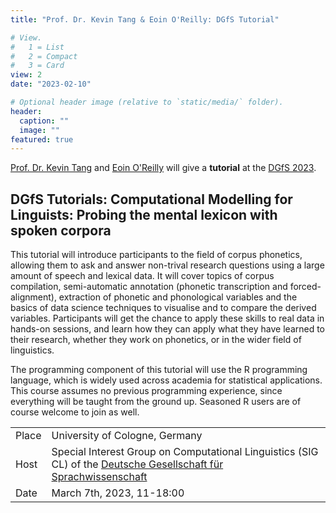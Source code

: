```yaml
---
title: "Prof. Dr. Kevin Tang & Eoin O'Reilly: DGfS Tutorial"

# View.
#   1 = List
#   2 = Compact
#   3 = Card
view: 2
date: "2023-02-10"

# Optional header image (relative to `static/media/` folder).
header:
  caption: ""
  image: ""
featured: true
---
```


[Prof. Dr. Kevin Tang](https://slam.phil.hhu.de/authors/kevin/) and [Eoin O'Reilly](https://slam.phil.hhu.de/authors/eoin/) will give a **tutorial** at the [DGfS 2023](https://dgfs2023.uni-koeln.de/en/program/satellite-events/computational-linguistics-tutorial).


## DGfS Tutorials: Computational Modelling for Linguists: Probing the mental lexicon with spoken corpora

This tutorial will introduce participants to the field of corpus phonetics, allowing them to ask and answer non-trival research questions using a large amount of speech and lexical data. It will cover topics of corpus compilation, semi-automatic annotation (phonetic transcription and forced-alignment), extraction of phonetic and phonological variables and the basics of data science techniques to visualise and to compare the derived variables. Participants will get the chance to apply these skills to real data in hands-on sessions, and learn how they can apply what they have learned to their research, whether they work on phonetics, or in the wider field of linguistics.

The programming component of this tutorial will use the R programming language, which is widely used across academia for statistical applications. This course assumes no previous programming experience, since everything will be taught from the ground up. Seasoned R users are of course welcome to join as well.


|  |  |
| ----------- | ----------- |
| Place | University of Cologne, Germany |
| Host| Special Interest Group on Computational Linguistics (SIG CL) of the [Deutsche Gesellschaft für Sprachwissenschaft](https://dgfs2023.uni-koeln.de/en/) |
| Date | March 7th, 2023, 11-18:00 |